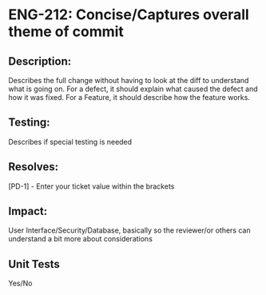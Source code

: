 # ENG-212: Concise/Captures overall theme of commit

## Description:

Describes the full change without having to look at the diff to understand what is going on. For a defect, it should explain
what caused the defect and how it was fixed. For a Feature, it should describe how the feature works.

## Testing:

Describes if special testing is needed

## Resolves:

[PD-1] - Enter your ticket value within the brackets

## Impact:

User Interface/Security/Database, basically so the reviewer/or others can understand a bit more about considerations

## Unit Tests

Yes/No
